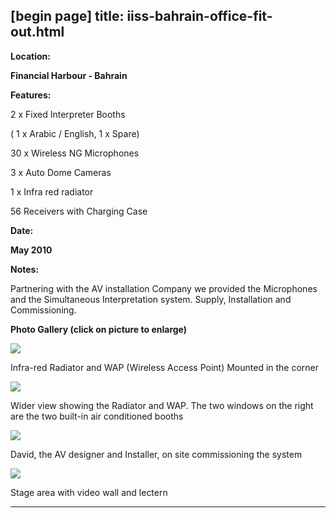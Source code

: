 [begin page]
 title: iiss-bahrain-office-fit-out.html
----------------------------------------------------------

**Location:**

**Financial Harbour - Bahrain**

**Features:**

2 x Fixed Interpreter Booths

( 1 x Arabic / English, 1 x Spare)

30 x Wireless NG Microphones

3 x Auto Dome Cameras

1 x Infra red radiator

56 Receivers with Charging Case

**Date:**

**May 2010**

**Notes:**

Partnering with the AV installation Company we provided the Microphones and the Simultaneous Interpretation system. Supply, Installation and Commissioning.

**Photo Gallery (click on picture to enlarge)**

[ ![ ](wp-content/uploads/2011/09/IISS_office10_ir_s.jpg)](wp-content/uploads/2011/09/IISS_office10_ir_l.jpg)

Infra-red Radiator and WAP (Wireless Access Point) Mounted in the corner

[ ![ ](wp-content/uploads/2011/09/IISS_office10_wap_s.jpg)](wp-content/uploads/2011/09/IISS_office10_wap_l.jpg)

Wider view showing the Radiator and WAP. The two windows on the right are the two built-in air conditioned booths

[ ![ ](wp-content/uploads/2011/09/IISS_office10_david_s.jpg)](wp-content/uploads/2011/09/IISS_office10_david_l.jpg)

David, the AV designer and Installer, on site commissioning the system

[ ![ ](wp-content/uploads/2011/09/IISS_office10_stage_s.jpg)](wp-content/uploads/2011/09/IISS_office10_stage_l.jpg)

Stage area with video wall and lectern




----------------------------------------------------------
